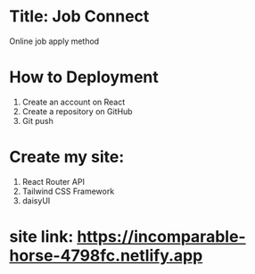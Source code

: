 # Title: Job Connect
Online job apply method

# How to Deployment
1. Create an account on React
2. Create a repository on GitHub
3. Git push

# Create my site:
1. React Router API
2. Tailwind CSS Framework
3. daisyUI

# site link: https://incomparable-horse-4798fc.netlify.app